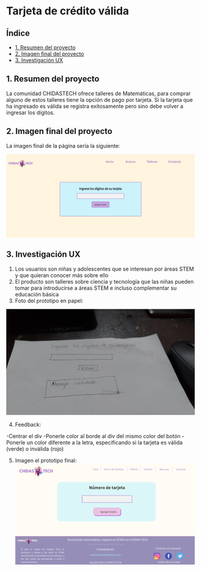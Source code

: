 # Tarjeta de crédito válida

## Índice

* [1. Resumen del proyecto](#1-resumen-del-proyecto)
* [2. Imagen final del proyecto](#2-imagen-final-del-proyecto)
* [3. Investigación UX](#3-investigacion-ux)

## 1. Resumen del proyecto

La comunidad CHIDASTECH ofrece talleres de Matemáticas, para comprar alguno de estos talleres tiene la opción de pago por tarjeta. Si la tarjeta que ha ingresado es válida se registra exitosamente pero sino debe volver a ingresar los dígitos.

## 2. Imagen final del proyecto

La imagen final de la página sería la siguiente: 

![imagen final de la página](https://github.com/AnaCi98/CDMX012-card-validation/blob/main/Imagen%20final.png)

## 3. Investigación UX

1. Los usuarios son niñas y adolescentes que se interesan por áreas STEM y que quieran conocer más sobre ello
2. El producto son talleres sobre ciencia y tecnología que las niñas pueden tomar para introducirse a áreas STEM e incluso complementar su educación básica
3. Foto del prototipo en papel:

![Prototipo en papel](https://github.com/AnaCi98/CDMX012-card-validation/blob/main/Boceto%20en%20papel.jpeg)

4. Feedback:

-Centrar el div
-Ponerle color al borde al div del mismo color del botón
-Ponerle un color diferente a la letra, especificando si la tarjeta es válida (verde) o inválida (rojo)

5. Imagen el prototipo final:
![Prototipo final](https://github.com/AnaCi98/CDMX012-card-validation/blob/main/Prototipo%20final.png)